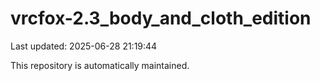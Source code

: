# vrcfox-2.3_body_and_cloth_edition

Last updated: 2025-06-28 21:19:44

This repository is automatically maintained.
